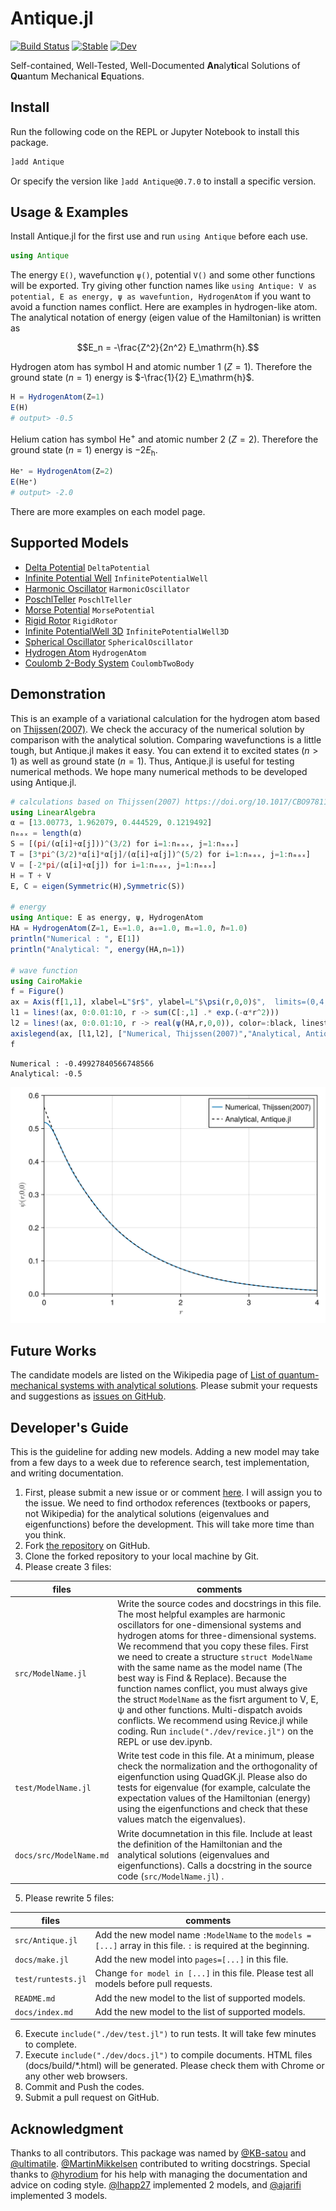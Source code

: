 # Antique.jl

[![Build Status](https://github.com/ohno/Antique.jl/actions/workflows/CI.yml/badge.svg?branch=main)](https://github.com/ohno/Antique.jl/actions/workflows/CI.yml?query=branch%3Amain) 
[![Stable](https://img.shields.io/badge/docs-stable-blue.svg)](https://ohno.github.io/Antique.jl/stable/)
[![Dev](https://img.shields.io/badge/docs-dev-blue.svg)](https://ohno.github.io/Antique.jl/dev/)

Self-contained, Well-Tested, Well-Documented **An**aly**ti**cal Solutions of **Qu**antum Mechanical **E**quations.

## Install

Run the following code on the REPL or Jupyter Notebook to install this package.

```julia
]add Antique
```

Or specify the version like `]add Antique@0.7.0` to install a specific version.

## Usage & Examples

Install Antique.jl for the first use and run `using Antique` before each use.

```julia
using Antique
```

The energy `E()`, wavefunction `ψ()`, potential `V()` and some other functions will be exported. Try giving other function names like `using Antique: V as potential, E as energy, ψ as wavefuntion, HydrogenAtom` if you want to avoid a function names conflict. Here are examples in hydrogen-like atom. The analytical notation of energy (eigen value of the Hamiltonian) is written as

```math
E_n = -\frac{Z^2}{2n^2} E_\mathrm{h}.
```

Hydrogen atom has symbol $\mathrm{H}$ and atomic number 1 ($Z=1$). Therefore the ground state ($n=1$) energy is $-\frac{1}{2} E_\mathrm{h}$.

```julia
H = HydrogenAtom(Z=1)
E(H)
# output> -0.5
```

Helium cation has symbol $\mathrm{He}^+$ and atomic number 2 ($Z=2$). Therefore the ground state ($n=1$) energy is $-2 E_\mathrm{h}$.

```julia
He⁺ = HydrogenAtom(Z=2)
E(He⁺)
# output> -2.0
```

There are more examples on each model page.

## Supported Models

- [Delta Potential](https://ohno.github.io/Antique.jl/stable/DeltaPotential/) `DeltaPotential`
- [Infinite Potential Well](https://ohno.github.io/Antique.jl/stable/InfinitePotentialWell/) `InfinitePotentialWell`
- [Harmonic Oscillator](https://ohno.github.io/Antique.jl/stable/HarmonicOscillator/) `HarmonicOscillator`
- [PoschlTeller](https://ohno.github.io/Antique.jl/stable/PoschlTeller/) `PoschlTeller`
- [Morse Potential](https://ohno.github.io/Antique.jl/stable/MorsePotential/) `MorsePotential`
- [Rigid Rotor](https://ohno.github.io/Antique.jl/stable/RigidRotor/) `RigidRotor`
- [Infinite PotentialWell 3D](https://ohno.github.io/Antique.jl/stable/InfinitePotentialWell3D/) `InfinitePotentialWell3D`
- [Spherical Oscillator](https://ohno.github.io/Antique.jl/stable/SphericalOscillator/) `SphericalOscillator`
- [Hydrogen Atom](https://ohno.github.io/Antique.jl/stable/HydrogenAtom/) `HydrogenAtom`
- [Coulomb 2-Body System](https://ohno.github.io/Antique.jl/stable/HydrogenAtom/) `CoulombTwoBody`

## Demonstration

This is an example of a variational calculation for the hydrogen atom based on [Thijssen(2007)](https://doi.org/10.1017/CBO9781139171397). We check the accuracy of the numerical solution by comparison with the analytical solution. Comparing wavefunctions is a little tough, but Antique.jl makes it easy. You can extend it to excited states ($n>1$) as well as ground state ($n=1$). Thus, Antique.jl is useful for testing numerical methods. We hope many numerical methods to be developed using Antique.jl.

```julia
# calculations based on Thijssen(2007) https://doi.org/10.1017/CBO9781139171397
using LinearAlgebra
α = [13.00773, 1.962079, 0.444529, 0.1219492] 
nₘₐₓ = length(α)
S = [(pi/(α[i]+α[j]))^(3/2) for i=1:nₘₐₓ, j=1:nₘₐₓ]
T = [3*pi^(3/2)*α[i]*α[j]/(α[i]+α[j])^(5/2) for i=1:nₘₐₓ, j=1:nₘₐₓ]
V = [-2*pi/(α[i]+α[j]) for i=1:nₘₐₓ, j=1:nₘₐₓ]
H = T + V
E, C = eigen(Symmetric(H),Symmetric(S))

# energy
using Antique: E as energy, ψ, HydrogenAtom
HA = HydrogenAtom(Z=1, Eₕ=1.0, a₀=1.0, mₑ=1.0, ℏ=1.0)
println("Numerical : ", E[1])
println("Analytical: ", energy(HA,n=1))

# wave function
using CairoMakie
f = Figure()
ax = Axis(f[1,1], xlabel=L"$r$", ylabel=L"$\psi(r,0,0)$",  limits=(0,4,0,0.6))
l1 = lines!(ax, 0:0.01:10, r -> sum(C[:,1] .* exp.(-α*r^2)))
l2 = lines!(ax, 0:0.01:10, r -> real(ψ(HA,r,0,0)), color=:black, linestyle=:dash, label="Antique.jl")
axislegend(ax, [l1,l2], ["Numerical, Thijssen(2007)","Analytical, Antique.jl"], position=:rt)
f
```

```
Numerical : -0.49927840566748566
Analytical: -0.5
```

![](docs/src/assets/fig/demonstration.png)

## Future Works

The candidate models are listed on the Wikipedia page of [List of quantum-mechanical systems with analytical solutions](https://en.wikipedia.org/wiki/List_of_quantum-mechanical_systems_with_analytical_solutions). Please submit your requests and suggestions as [issues on GitHub](https://github.com/ohno/Antique.jl/issues).

## Developer's Guide

This is the guideline for adding new models. Adding a new model may take from a few days to a week due to reference search, test implementation, and writing documentation.

1. First, please submit a new issue or or comment [here](https://github.com/ohno/Antique.jl/issues). I will assign you to the issue. We need to find orthodox references (textbooks or papers, not Wikipedia) for the analytical solutions (eigenvalues and eigenfunctions) before the development. This will take more time than you think.
2. Fork [the repository](https://github.com/ohno/Antique.jl) on GitHub.
3. Clone the forked repository to your local machine by Git.
4. Please create 3 files:

| files | comments |
| --- | --- |
| `src/ModelName.jl` | Write the source codes and docstrings in this file. The most helpful examples are harmonic oscillators for one-dimensional systems and hydrogen atoms for three-dimensional systems. We recommend that you copy these files. First we need to create a structure `struct ModelName` with the same name as the model name (The best way is Find & Replace). Because the function names conflict, you must always give the struct `ModelName` as the fisrt argument to V, E, ψ and other functions. Multi-dispatch avoids conflicts. We recommend using Revice.jl while coding. Run `include("./dev/revice.jl")` on the REPL or use dev.ipynb. |
| `test/ModelName.jl` | Write test code in this file. At a minimum, please check the normalization and the orthogonality of eigenfunction using QuadGK.jl. Please also do tests for eigenvalue (for example, calculate the expectation values of the Hamiltonian (energy) using the eigenfunctions and check that these values match the eigenvalues). |
| `docs/src/ModelName.md` | Write documnetation in this file. Include at least the definition of the Hamiltonian and the analytical solutions (eigenvalues and eigenfunctions). Calls a docstring in the source code (`src/ModelName.jl`) . |

5. Please rewrite 5 files:

| files | comments |
| - | - |
| `src/Antique.jl` | Add the new model name `:ModelName` to the `models = [...]` array in this file. `:` is required at the beginning. |
| `docs/make.jl` | Add the new model into `pages=[...]` in this file. |
| `test/runtests.jl` | Change `for model in [...]` in this file. Please test all models before pull requests. |
| `README.md` | Add the new model to the list of supported models. |
| `docs/index.md` | Add the new model to the list of supported models. |

6. Execute `include("./dev/test.jl")` to run tests. It will take few minutes to complete.
7. Execute `include("./dev/docs.jl")` to compile documents. HTML files (docs/build/*.html) will be generated. Please check them with Chrome or any other web browsers.
8. Commit and Push the codes.
9. Submit a pull request on GitHub.

## Acknowledgment

Thanks to all contributors. This package was named by [@KB-satou](https://github.com/KB-satou) and [@ultimatile](https://github.com/ultimatile). [@MartinMikkelsen](https://github.com/MartinMikkelsen) contributed to writing docstrings. Special thanks to [@hyrodium](https://github.com/hyrodium) for his help with managing the documentation and advice on coding style. [@lhapp27](https://github.com/lhapp27) implemented 2 models, and [@ajarifi](https://github.com/ajarifi) implemented 3 models.
